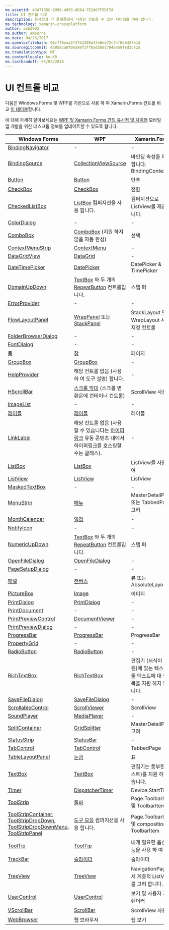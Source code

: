 ```yaml
---
ms.assetid: 4D47185C-8998-4903-AE64-7E2A67F9DF7A
title: UI 컨트롤 비교
description: 유사성과 각 플랫폼에서 사용할 컨트롤 수 있는 차이점을 이해 합니다.
ms.technology: xamarin-crossplatform
author: asb3993
ms.author: amburns
ms.date: 04/26/2017
ms.openlocfilehash: 01c7f8eaa2f37b2309a47e0ee72c74f8e6427e1d
ms.sourcegitcommit: 4b0582a0f06598f3ff8ad5b817946459fed3c42a
ms.translationtype: MT
ms.contentlocale: ko-KR
ms.lasthandoff: 05/03/2018
---
```

# <a name="ui-controls-comparison"></a>UI 컨트롤 비교

다음은 Windows Forms 및 WPF를 기반으로 사용 하 여 Xamarin.Forms 컨트롤 비교 [이 테이블](/dotnet/framework/wpf/advanced/windows-forms-controls-and-equivalent-wpf-controls)합니다.

에 대해 자세히 알아보세요는 [WPF 및 Xamarin.Forms 간의 유사점 및 차이점](wpf.md) 모바일 앱 개발을 위한 데스크톱 정보를 업데이트할 수 있도록 합니다.

|Windows Forms|WPF|Xamarin.Forms|
|--- |--- |--- |
|[BindingNavigator](https://msdn.microsoft.com/library/system.windows.forms.bindingnavigator(v=vs.110).aspx)|-|-|
|[BindingSource](https://msdn.microsoft.com/library/system.windows.forms.bindingsource(v=vs.110).aspx)|[CollectionViewSource](https://msdn.microsoft.com/library/system.windows.data.collectionviewsource(v=vs.110).aspx)|바인딩 속성을 제외 합니다. BindingContext|
|[Button](https://msdn.microsoft.com/library/system.windows.forms.button(v=vs.110).aspx)|[Button](https://msdn.microsoft.com/library/system.windows.controls.button(v=vs.110).aspx)|단추|
|[CheckBox](https://msdn.microsoft.com/library/system.windows.forms.checkbox(v=vs.110).aspx)|[CheckBox](https://msdn.microsoft.com/library/system.windows.controls.checkbox(v=vs.110).aspx)|전환|
|[CheckedListBox](https://msdn.microsoft.com/library/system.windows.forms.checkedlistbox(v=vs.110).aspx)|[ListBox](https://msdn.microsoft.com/library/system.windows.controls.listbox(v=vs.110).aspx) 컴퍼지션을 사용 합니다.|컴퍼지션으로 ListView를 제공 합니다.|
|[ColorDialog](https://msdn.microsoft.com/library/system.windows.forms.colordialog(v=vs.110).aspx)|-|-|
|[ComboBox](https://msdn.microsoft.com/library/system.windows.forms.combobox(v=vs.110).aspx)|[ComboBox](https://msdn.microsoft.com/library/system.windows.controls.combobox(v=vs.110).aspx) (지원 하지 않음 자동 완성)|선택|
|[ContextMenuStrip](https://msdn.microsoft.com/library/system.windows.forms.contextmenustrip(v=vs.110).aspx)|[ContextMenu](https://msdn.microsoft.com/library/system.windows.controls.contextmenu(v=vs.110).aspx)|-|
|[DataGridView](https://msdn.microsoft.com/library/system.windows.forms.datagridview(v=vs.110).aspx)|[DataGrid](https://msdn.microsoft.com/library/system.windows.controls.datagrid(v=vs.110).aspx)|-|
|[DateTimePicker](https://msdn.microsoft.com/library/system.windows.forms.datetimepicker(v=vs.110).aspx)|[DatePicker](https://msdn.microsoft.com/library/system.windows.controls.datepicker(v=vs.110).aspx)|DatePicker & TimePicker|
|[DomainUpDown](https://msdn.microsoft.com/library/system.windows.forms.domainupdown(v=vs.110).aspx)|[TextBox](https://msdn.microsoft.com/library/system.windows.controls.textbox(v=vs.110).aspx) 와 두 개의 [RepeatButton](https://msdn.microsoft.com/library/system.windows.controls.primitives.repeatbutton(v=vs.110).aspx) 컨트롤입니다.|스텝 퍼|
|[ErrorProvider](https://msdn.microsoft.com/library/system.windows.forms.errorprovider(v=vs.110).aspx)|-|-|
|[FlowLayoutPanel](https://msdn.microsoft.com/library/system.windows.forms.flowlayoutpanel(v=vs.110).aspx)|[WrapPanel](https://msdn.microsoft.com/library/system.windows.controls.wrappanel(v=vs.110).aspx) 또는 [StackPanel](https://msdn.microsoft.com/library/system.windows.controls.stackpanel(v=vs.110).aspx)|StackLayout 또는 WrapLayout 사용자 지정 컨트롤|
|[FolderBrowserDialog](https://msdn.microsoft.com/library/system.windows.forms.folderbrowserdialog(v=vs.110).aspx)|-|-|
|[FontDialog](https://msdn.microsoft.com/library/system.windows.forms.fontdialog(v=vs.110).aspx)|-|-|
|[폼](https://msdn.microsoft.com/library/system.windows.forms.form(v=vs.110).aspx)|[창](https://msdn.microsoft.com/library/system.windows.window(v=vs.110).aspx)|페이지|
|[GroupBox](https://msdn.microsoft.com/library/system.windows.forms.groupbox(v=vs.110).aspx)|[GroupBox](https://msdn.microsoft.com/library/system.windows.controls.groupbox(v=vs.110).aspx)|-|
|[HelpProvider](https://msdn.microsoft.com/library/system.windows.forms.helpprovider(v=vs.110).aspx)|해당 컨트롤 없음 (사용 하 여 도구 설명) 합니다.|-|
|[HScrollBar](https://msdn.microsoft.com/library/system.windows.forms.hscrollbar(v=vs.110).aspx)|[스크롤 막대](https://msdn.microsoft.com/library/system.windows.controls.primitives.scrollbar(v=vs.110).aspx) (스크롤 변환은에 컨테이너 컨트롤)|ScrollView 사용|
|[ImageList](https://msdn.microsoft.com/library/system.windows.forms.imagelist(v=vs.110).aspx)|-|-|
|[레이블](https://msdn.microsoft.com/library/system.windows.forms.label(v=vs.110).aspx)|[레이블](https://msdn.microsoft.com/library/system.windows.controls.label(v=vs.110).aspx)|레이블|
|[LinkLabel](https://msdn.microsoft.com/library/system.windows.forms.linklabel(v=vs.110).aspx)|해당 컨트롤 없음 (사용할 수 있습니다는 [하이퍼링크](https://msdn.microsoft.com/library/system.windows.documents.hyperlink(v=vs.110).aspx) 유동 콘텐츠 내에서 하이퍼링크를 호스팅할 수는 클래스).|-|
|[ListBox](https://msdn.microsoft.com/library/system.windows.forms.listbox(v=vs.110).aspx)|[ListBox](https://msdn.microsoft.com/library/system.windows.controls.listbox(v=vs.110).aspx)|ListView를 사용 하 여|
|[ListView](https://msdn.microsoft.com/library/system.windows.forms.listview(v=vs.110).aspx)|[ListView](https://msdn.microsoft.com/library/system.windows.controls.listview(v=vs.110).aspx)|ListView|
|[MaskedTextBox](https://msdn.microsoft.com/library/system.windows.forms.maskedtextbox(v=vs.110).aspx)|-|-|
|[MenuStrip](https://msdn.microsoft.com/library/system.windows.forms.menustrip(v=vs.110).aspx)|[메뉴](https://msdn.microsoft.com/library/system.windows.controls.menu(v=vs.110).aspx)|MasterDetailPage 또는 TabbedPage 고려|
|[MonthCalendar](https://msdn.microsoft.com/library/system.windows.forms.monthcalendar(v=vs.110).aspx)|[일정](https://msdn.microsoft.com/library/system.windows.controls.calendar(v=vs.110).aspx)|-|
|[NotifyIcon](https://msdn.microsoft.com/library/system.windows.forms.notifyicon(v=vs.110).aspx)|-|-|
|[NumericUpDown](https://msdn.microsoft.com/library/system.windows.forms.numericupdown(v=vs.110).aspx)|[TextBox](https://msdn.microsoft.com/library/system.windows.controls.textbox(v=vs.110).aspx) 와 두 개의 [RepeatButton](https://msdn.microsoft.com/library/system.windows.controls.primitives.repeatbutton(v=vs.110).aspx) 컨트롤입니다.|스텝 퍼|
|[OpenFileDialog](https://msdn.microsoft.com/library/system.windows.forms.openfiledialog(v=vs.110).aspx)|[OpenFileDialog](https://msdn.microsoft.com/library/microsoft.win32.openfiledialog(v=vs.110).aspx)|-|
|[PageSetupDialog](https://msdn.microsoft.com/library/system.windows.forms.pagesetupdialog(v=vs.110).aspx)|-|-|
|[패널](https://msdn.microsoft.com/library/system.windows.forms.panel(v=vs.110).aspx)|[캔버스](https://msdn.microsoft.com/library/system.windows.controls.canvas(v=vs.110).aspx)|뷰 또는 AbsoluteLayout|
|[PictureBox](https://msdn.microsoft.com/library/system.windows.forms.picturebox(v=vs.110).aspx)|[Image](https://msdn.microsoft.com/library/system.windows.controls.image(v=vs.110).aspx)|이미지|
|[PrintDialog](https://msdn.microsoft.com/library/system.windows.forms.printdialog(v=vs.110).aspx)|[PrintDialog](https://msdn.microsoft.com/library/system.windows.controls.printdialog(v=vs.110).aspx)|-|
|[PrintDocument](https://msdn.microsoft.com/library/system.drawing.printing.printdocument(v=vs.110).aspx)|-|-|
|[PrintPreviewControl](https://msdn.microsoft.com/library/system.windows.forms.printpreviewcontrol(v=vs.110).aspx)|[DocumentViewer](https://msdn.microsoft.com/library/system.windows.controls.documentviewer(v=vs.110).aspx)|-|
|[PrintPreviewDialog](https://msdn.microsoft.com/library/system.windows.forms.printpreviewdialog(v=vs.110).aspx)|-|-|
|[ProgressBar](https://msdn.microsoft.com/library/system.windows.forms.progressbar(v=vs.110).aspx)|[ProgressBar](https://msdn.microsoft.com/library/system.windows.controls.progressbar(v=vs.110).aspx)|ProgressBar|
|[PropertyGrid](https://msdn.microsoft.com/library/system.windows.forms.propertygrid(v=vs.110).aspx)|-|-|
|[RadioButton](https://msdn.microsoft.com/library/system.windows.forms.radiobutton(v=vs.110).aspx)|[RadioButton](https://msdn.microsoft.com/library/system.windows.controls.radiobutton(v=vs.110).aspx)|-|
|[RichTextBox](https://msdn.microsoft.com/library/system.windows.forms.richtextbox(v=vs.110).aspx)|[RichTextBox](https://msdn.microsoft.com/library/system.windows.controls.richtextbox(v=vs.110).aspx)|편집기 (서식이 지정 된)에 있는 텍스트 한 줄 텍스트에 대 한 항목을 지원 하지 않습니다.|
|[SaveFileDialog](https://msdn.microsoft.com/library/system.windows.forms.savefiledialog(v=vs.110).aspx)|[SaveFileDialog](https://msdn.microsoft.com/library/microsoft.win32.savefiledialog(v=vs.110).aspx)|-|
|[ScrollableControl](https://msdn.microsoft.com/library/system.windows.forms.scrollablecontrol(v=vs.110).aspx)|[ScrollViewer](https://msdn.microsoft.com/library/system.windows.controls.scrollviewer(v=vs.110).aspx)|ScrollView|
|[SoundPlayer](https://msdn.microsoft.com/library/system.media.soundplayer(v=vs.110).aspx)|[MediaPlayer](https://msdn.microsoft.com/library/system.windows.media.mediaplayer(v=vs.110).aspx)|-|
|[SplitContainer](https://msdn.microsoft.com/library/system.windows.forms.splitcontainer(v=vs.110).aspx)|[GridSplitter](https://msdn.microsoft.com/library/system.windows.controls.gridsplitter(v=vs.110).aspx)|MasterDetailPage 고려|
|[StatusStrip](https://msdn.microsoft.com/library/system.windows.forms.statusstrip(v=vs.110).aspx)|[StatusBar](https://msdn.microsoft.com/library/system.windows.controls.primitives.statusbar(v=vs.110).aspx)|-|
|[TabControl](https://msdn.microsoft.com/library/system.windows.forms.tabcontrol(v=vs.110).aspx)|[TabControl](https://msdn.microsoft.com/library/system.windows.controls.tabcontrol(v=vs.110).aspx)|TabbedPage|
|[TableLayoutPanel](https://msdn.microsoft.com/library/system.windows.forms.tablelayoutpanel(v=vs.110).aspx)|[눈금](https://msdn.microsoft.com/library/system.windows.controls.grid(v=vs.110).aspx)|표|
|[TextBox](https://msdn.microsoft.com/library/system.windows.forms.textbox(v=vs.110).aspx)|[TextBox](https://msdn.microsoft.com/library/system.windows.controls.textbox(v=vs.110).aspx)|편집기는 풍부한 (텍스트)를 지원 하지 않습니다.|
|[Timer](https://msdn.microsoft.com/library/system.windows.forms.timer(v=vs.110).aspx)|[DispatcherTimer](https://msdn.microsoft.com/library/system.windows.threading.dispatchertimer(v=vs.110).aspx)|Device.StartTime()|
|[ToolStrip](https://msdn.microsoft.com/library/system.windows.forms.toolstrip(v=vs.110).aspx)|[툴바](https://msdn.microsoft.com/library/system.windows.controls.toolbar(v=vs.110).aspx)|Page.ToolbarItems 및 ToolbarItem|
|[ToolStripContainer](https://msdn.microsoft.com/library/system.windows.forms.toolstripcontainer(v=vs.110).aspx), [ToolStripDropDown](https://msdn.microsoft.com/library/system.windows.forms.toolstripdropdown(v=vs.110).aspx), [ToolStripDropDownMenu](https://msdn.microsoft.com/library/system.windows.forms.toolstripdropdownmenu(v=vs.110).aspx), [ToolStripPanel](https://msdn.microsoft.com/library/system.windows.forms.toolstrippanel(v=vs.110).aspx)|[도구 모음](https://msdn.microsoft.com/library/system.windows.controls.toolbar(v=vs.110).aspx) 컴퍼지션을 사용 합니다.|Page.ToolbarItems 및 composition과 ToolbarItem|
|[ToolTip](https://msdn.microsoft.com/library/system.windows.forms.tooltip(v=vs.110).aspx)|[ToolTip](https://msdn.microsoft.com/library/system.windows.controls.tooltip(v=vs.110).aspx)|내게 필요한 옵션 기능을 사용 하 여|
|[TrackBar](https://msdn.microsoft.com/library/system.windows.forms.trackbar(v=vs.110).aspx)|[슬라이더](https://msdn.microsoft.com/library/system.windows.controls.slider(v=vs.110).aspx)|슬라이더|
|[TreeView](https://msdn.microsoft.com/library/system.windows.forms.treeview(v=vs.110).aspx)|[TreeView](https://msdn.microsoft.com/library/system.windows.controls.treeview(v=vs.110).aspx)|NavigationPage에서 계층적 ListView를 고려 합니다.|
|[UserControl](https://msdn.microsoft.com/library/system.windows.forms.usercontrol(v=vs.110).aspx)|[UserControl](https://msdn.microsoft.com/library/system.windows.controls.usercontrol(v=vs.110).aspx)|보기 및 사용자 지정 렌더러|
|[VScrollBar](https://msdn.microsoft.com/library/system.windows.forms.vscrollbar(v=vs.110).aspx)|[ScrollBar](https://msdn.microsoft.com/library/system.windows.controls.primitives.scrollbar(v=vs.110).aspx)|ScrollView 사용|
|[WebBrowser](https://msdn.microsoft.com/library/system.windows.forms.webbrowser(v=vs.110).aspx)|웹 브라우저|웹 보기|
